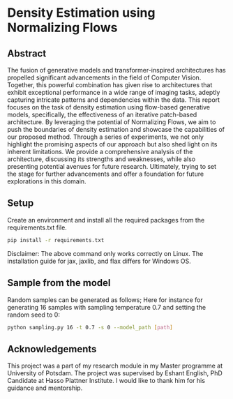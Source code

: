 
# Density Estimation using Normalizing Flows

## Abstract

The fusion of generative models and transformer-inspired architectures has propelled significant advancements in the field of Computer Vision. Together, this powerful combination has given rise to architectures that exhibit exceptional performance in a wide range of imaging tasks, adeptly capturing intricate patterns and dependencies within the data. This report focuses on the task of density estimation using flow-based generative models, specifically, the effectiveness of an iterative patch-based architecture. By leveraging the potential of Normalizing Flows, we aim to push the boundaries of density estimation and showcase the capabilities of our proposed method. Through a series of experiments, we not only highlight the promising aspects of our approach but also shed light on its inherent limitations. We provide a comprehensive analysis of the architecture, discussing its strengths and weaknesses, while also presenting potential avenues for future research. Ultimately, trying to set the stage for further advancements and offer a foundation for future explorations in this domain.

## Setup

Create an environment and install all the required packages from the requirements.txt file. 

```bash
pip install -r requirements.txt
```

Disclaimer: The above command only works correctly on Linux. The installation guide for jax, jaxlib, and flax differs for Windows OS.
## Sample from the model

Random samples can be generated as follows; Here for instance for generating 16 samples with sampling temperature 0.7 and setting the random seed to 0:

```bash
python sampling.py 16 -t 0.7 -s 0 --model_path [path]
```
## Acknowledgements

This project was a part of my research module in my Master programme at University of Potsdam. The project was supervised by Eshant English, PhD Candidate at Hasso Plattner Institute. 
I would like to thank him for his guidance and mentorship.

